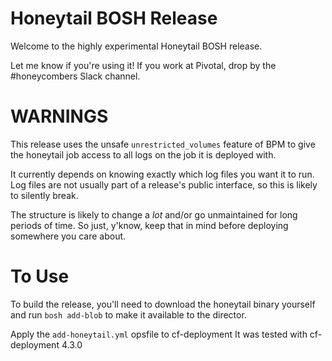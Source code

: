 # Honeytail BOSH Release

Welcome to the highly experimental Honeytail BOSH release.

Let me know if you're using it! If you work at Pivotal, drop by the #honeycombers Slack channel.

# WARNINGS
This release uses the unsafe `unrestricted_volumes` feature of BPM
to give the honeytail job access to all logs on the job it is deployed with.

It currently depends on knowing exactly which log files you want it to run.
Log files are not usually part of a release's public interface,
so this is likely to silently break.

The structure is likely to change a *lot*
and/or go unmaintained for long periods of time.
So just, y'know, keep that in mind
before deploying somewhere you care about.

# To Use
To build the release,
you'll need to download the honeytail binary yourself
and run `bosh add-blob` to make it available to the director.

Apply the `add-honeytail.yml` opsfile to cf-deployment
It was tested with cf-deployment 4.3.0
